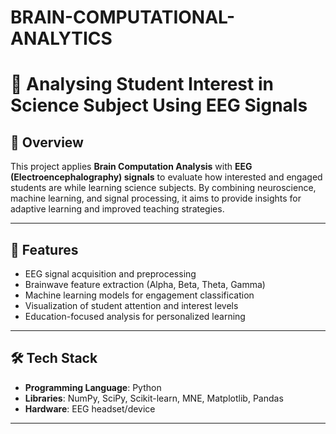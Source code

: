 # BRAIN-COMPUTATIONAL-ANALYTICS
# 🧠 Analysing Student Interest in Science Subject Using EEG Signals  

## 📌 Overview  
This project applies **Brain Computation Analysis** with **EEG (Electroencephalography) signals** to evaluate how interested and engaged students are while learning science subjects. By combining neuroscience, machine learning, and signal processing, it aims to provide insights for adaptive learning and improved teaching strategies.  

---

## 🚀 Features  
- EEG signal acquisition and preprocessing  
- Brainwave feature extraction (Alpha, Beta, Theta, Gamma)  
- Machine learning models for engagement classification  
- Visualization of student attention and interest levels  
- Education-focused analysis for personalized learning  

---

## 🛠️ Tech Stack  
- **Programming Language**: Python  
- **Libraries**: NumPy, SciPy, Scikit-learn, MNE, Matplotlib, Pandas  
- **Hardware**: EEG headset/device  

---


